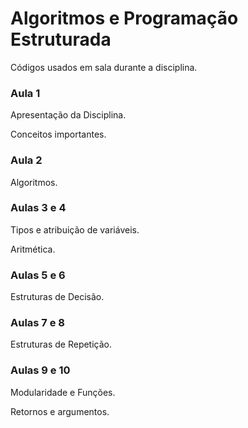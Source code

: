 # Algoritmos e Programação Estruturada
Códigos usados em sala durante a disciplina.

### Aula 1
Apresentação da Disciplina.

Conceitos importantes.

### Aula 2
Algoritmos.

### Aulas 3 e 4

Tipos e atribuição de variáveis.

Aritmética.

### Aulas 5 e 6

Estruturas de Decisão.

### Aulas 7 e 8
Estruturas de Repetição.

### Aulas 9 e 10

Modularidade e Funções.

Retornos e argumentos.